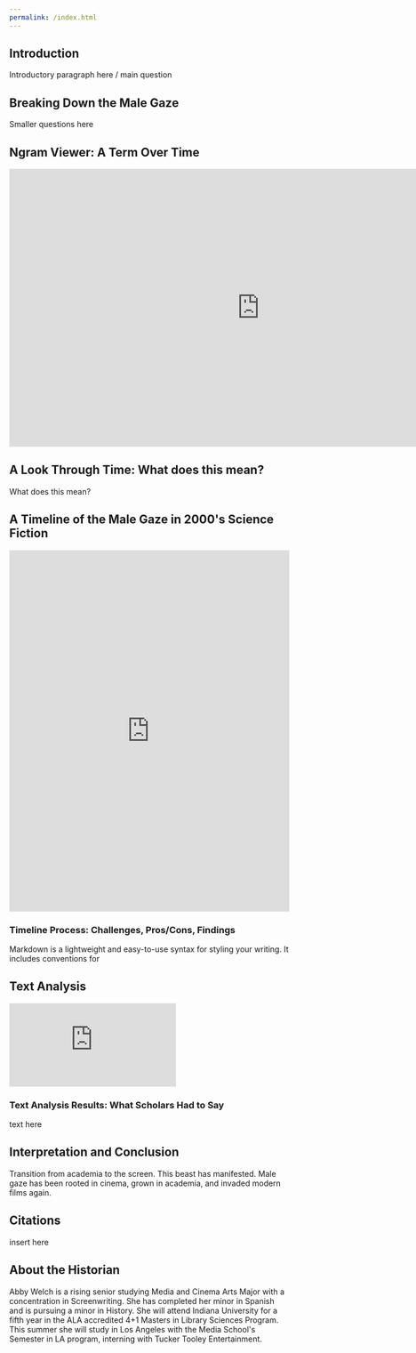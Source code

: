 ```yaml
---
permalink: /index.html
---
```


## Introduction 

Introductory paragraph here / main question

## Breaking Down the Male Gaze 

Smaller questions here

## Ngram Viewer: A Term Over Time 

<iframe name="ngram_chart" src="https://books.google.com/ngrams/interactive_chart?content=male+gaze&year_start=1800&year_end=2019&corpus=26&smoothing=3&direct_url=t1%3B%2Cmale%20gaze%3B%2Cc0#t1%3B%2Cmale%20gaze%3B%2Cc0" width=900 height=500 marginwidth=0 marginheight=0 hspace=0 vspace=0 frameborder=0 scrolling=no></iframe>

## A Look Through Time: What does this mean? 

What does this mean? 

## A Timeline of the Male Gaze in 2000's Science Fiction

<iframe src='https://cdn.knightlab.com/libs/timeline3/latest/embed/index.html?source=1cCgFt5zqN7F9UbEdTIBPkZLmYyG31CNetSfUOcX9FCU&font=Default&lang=en&initial_zoom=2&height=650' width='100%' height='650' webkitallowfullscreen mozallowfullscreen allowfullscreen frameborder='0'></iframe>

### Timeline Process: Challenges, Pros/Cons, Findings

Markdown is a lightweight and easy-to-use syntax for styling your writing. It includes conventions for

## Text Analysis

<iframe src='https://voyant-tools.org/?corpus=247ea2400db2040e505ee3e226076ef4&stopList=keywords-189385e488543f3aefe927f6dcdb248b&panels=cirrus,topics,trends,summary,contexts' frameborder='0'> width=900 height=500 marginwidth=0 marginheight=0 hspace=0 vspace=0 frameborder=0 scrolling=no></iframe> 

### Text Analysis Results: What Scholars Had to Say

text here 

## Interpretation and Conclusion 

Transition from academia to the screen. This beast has manifested. Male gaze has been rooted in cinema, grown in academia, and invaded modern films again. 

## Citations

insert here

## About the Historian

Abby Welch is a rising senior studying Media and Cinema Arts Major with a concentration in Screenwriting. She has completed her minor in Spanish and is pursuing a minor in History. She will attend Indiana University for a fifth year in the ALA accredited 4+1 Masters in Library Sciences Program. This summer she will study in Los Angeles with the Media School's Semester in LA program, interning with Tucker Tooley Entertainment. 


